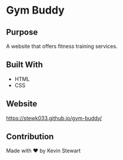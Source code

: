 # Gym Buddy

## Purpose
A website that offers fitness training services.

## Built With
* HTML
* CSS

## Website
https://stewk033.github.io/gym-buddy/

## Contribution
Made with ❤️  by Kevin Stewart
